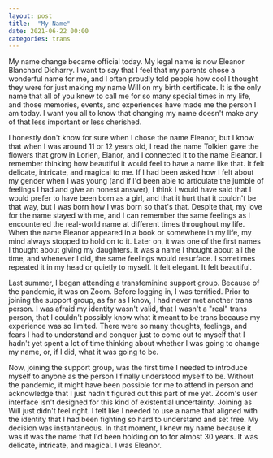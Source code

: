 ```yaml
---
layout: post
title:  "My Name"
date: 2021-06-22 00:00
categories: trans
---
```


My name change became official today. My legal name is now Eleanor Blanchard
Dicharry. I want to say that I feel that my parents chose a wonderful name for
me, and I often proudly told people how cool I thought they were for just making
my name Will on my birth certificate. It is the only name that all of you knew
to call me for so many special times in my life, and those memories, events, and
experiences have made me the person I am today. I want you all to know that
changing my name doesn't make any of that less important or less cherished.

I honestly don't know for sure when I chose the name Eleanor, but I know that
when I was around 11 or 12 years old, I read the name Tolkien gave the flowers
that grow in Lorien, Elanor, and I connected it to the name Eleanor. I remember
thinking how beautiful it would feel to have a name like that. It felt delicate,
intricate, and magical to me. If I had been asked how I felt about my gender
when I was young (and if I'd been able to articulate the jumble of feelings I
had and give an honest answer), I think I would have said that I would prefer to
have been born as a girl, and that it hurt that it couldn't be that way, but I
was born how I was born so that's that. Despite that, my love for the name
stayed with me, and I can remember the same feelings as I encountered the
real-world name at different times throughout my life. When the name Eleanor
appeared in a book or somewhere in my life, my mind always stopped to hold on to
it. Later on, it was one of the first names I thought about giving my daughters.
It was a name I thought about all the time, and whenever I did, the same
feelings would resurface. I sometimes repeated it in my head or quietly to
myself. It felt elegant. It felt beautiful.

Last summer, I began attending a transfeminine support group. Because of the
pandemic, it was on Zoom. Before logging in, I was terrified. Prior to joining
the support group, as far as I know, I had never met another trans person. I was
afraid my identity wasn't valid, that I wasn't a "real" trans person, that I
couldn't possibly know what it meant to be trans because my experience was so
limited. There were so many thoughts, feelings, and fears I had to understand
and conquer just to come out to myself that I hadn't yet spent a lot of time
thinking about whether I was going to change my name, or, if I did, what it was
going to be.

Now, joining the support group, was the first time I needed to introduce myself
to anyone as the person I finally understood myself to be. Without the pandemic,
it might have been possible for me to attend in person and acknowledge that I
just hadn't figured out this part of me yet. Zoom's user interface isn't
designed for this kind of existential uncertainty. Joining as Will just didn't
feel right. I felt like I needed to use a name that aligned with the identity
that I had been fighting so hard to understand and set free. My decision was
instantaneous. In that moment, I knew my name because it was it was the name
that I'd been holding on to for almost 30 years. It was delicate, intricate, and
magical. I was Eleanor.